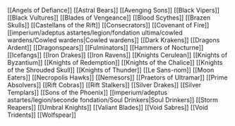 [[Angels of Defiance]]
[[Astral Bears]]
[[Avenging Sons]]
[[Black Vipers]]
[[Black Vultures]]
[[Blades of Vengeance]]
[[Blood Scythes]]
[[Brazen Skulls]]
[[Castellans of the Rift]]
[[Consecrators]]
[[Covenant of Fire]]
[[imperium/adeptus astartes/legion/fondation ultima/cowled wardens/Cowled wardens|Cowled wardens]]
[[Dark Krakens]]
[[Dragons Ardent]]
[[Dragonspears]]
[[Fulminators]]
[[Hammers of Nocturne]]
[[Icefangs]]
[[Iron Drakes]]
[[Iron Ravens]]
[[Knights Cerulean]]
[[Knights of Byzantium]]
[[Knights of Redemption]]
[[Knights of the Chalice]]
[[Knights of the Shrouded Skull]]
[[Knights of Thunder]]
[[Le Sans-nom]]
[[Moon Eaters]]
[[Necropolis Hawks]]
[[Nemesors]]
[[Praetors of Ultramar]]
[[Prime Absolvers]]
[[Rift Cobras]]
[[Rift Stalkers]]
[[Silver Drakes]]
[[Silver Templars]]
[[Sons of the Phoenix]]
[[imperium/adeptus astartes/legion/seconde fondation/Soul Drinkers|Soul Drinkers]]
[[Storm Reapers]]
[[Umbral Knights]]
[[Valiant Blades]]
[[Void Sabres]]
[[Void Tridents]]
[[Wolfspear]]



